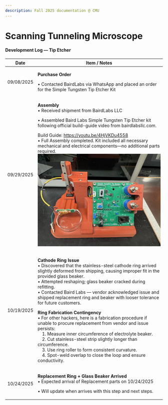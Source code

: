 ```yaml
---
description: Fall 2025 documentation @ CMU
---
```


# Scanning Tunneling Microscope

#### **Development Log — Tip Etcher**

| **Date**   | **Item / Notes**                                                                                                                                                                                                                                                                                                                                                                                                                                                                                                                                                                                                                                                                                                                                                                                                                                     |
| ---------- | ---------------------------------------------------------------------------------------------------------------------------------------------------------------------------------------------------------------------------------------------------------------------------------------------------------------------------------------------------------------------------------------------------------------------------------------------------------------------------------------------------------------------------------------------------------------------------------------------------------------------------------------------------------------------------------------------------------------------------------------------------------------------------------------------------------------------------------------------------- |
| 09/08/2025 | <p><strong>Purchase Order</strong></p><p>• Contacted BairdLabs via WhatsApp and placed an order for the Simple Tungsten Tip Etcher Kit</p>                                                                                                                                                                                                                                                                                                                                                                                                                                                                                                                                                                                                                                                                                                           |
| 09/29/2025 | <p><strong>Assembly</strong><br>• Received shipment from BairdLabs LLC</p><p>• Assembled Baird Labs Simple Tungsten Tip Etcher kit following official build-guide video from bairdlabsllc.com.</p><p>Build Guide: <a href="https://youtu.be/4HjVKDu4558">https://youtu.be/4HjVKDu4558</a><br>• Full Assembly completed. Kit included all necessary mechanical and electrical components—no additional parts required.<img src="../../.gitbook/assets/IMG_9480 3.jpeg" alt=""></p>                                                                                                                                                                                                                                                                                                                                                                    |
| 10/19/2025 | <p><strong>Cathode Ring Issue</strong><br>• Discovered that the stainless-steel cathode ring arrived slightly deformed from shipping, causing improper fit in the provided glass beaker.<br>• Attempted reshaping; glass beaker cracked during refitting.<br>• Contacted Baird Labs — vendor acknowledged issue and shipped replacement ring and beaker with looser tolerance for future customers. </p><p></p><p><strong>Ring Fabrication Contingency</strong><br>• For other hackers, here is a fabrication procedure if unable to procure replacement from vendor and issue persists:<br> 1. Measure inner circumference of electrolyte beaker.<br> 2. Cut stainless-steel strip slightly longer than circumference.<br> 3. Use ring roller to form consistent curvature.<br> 4. Spot-weld overlap to close the loop and ensure conductivity.</p> |
| 10/24/2025 | <p><strong>Replacement Ring + Glass Beaker Arrived</strong><br>• Expected arrival of Replacement parts on 10/24/2025 </p><p>• Will update when arrives with this step and next steps. </p>                                                                                                                                                                                                                                                                                                                                                                                                                                                                                                                                                                                                                                                           |
